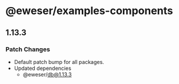 # @eweser/examples-components

## 1.13.3

### Patch Changes

- Default patch bump for all packages.
- Updated dependencies
  - @eweser/db@1.13.3
